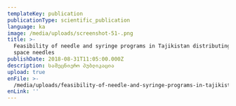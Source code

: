 ```yaml
---
templateKey: publication
publicationType: scientific_publication
language: ka
image: /media/uploads/screenshot-51-.png
title: >-
  Feasibility of needle and syringe programs in Tajikistan distributing low dead
  space needles
publishDate: 2018-08-31T11:05:00.000Z
description: სამეცნიერო პუბლიკაცია
upload: true
enFile: >-
  /media/uploads/feasibility-of-needle-and-syringe-programs-in-tajikistan-distributing-low-dead-space-needles.pdf
enLink: ''
---
```


